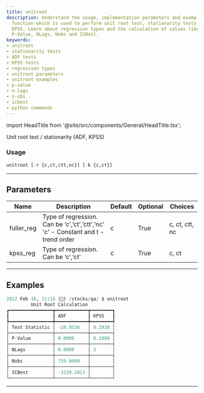 ```yaml
---
title: unitroot
description: Understand the usage, implementation parameters and examples of the unitroot
  function which is used to perform unit root test, stationarity tests like ADF and
  KPSS. Learn about regression types and the calculation of values like Test Statistic,
  P-Value, NLags, Nobs and ICBest.
keywords:
- unitroot
- stationarity tests
- ADF tests
- KPSS tests
- regression types
- unitroot parameters
- unitroot examples
- p-value
- n-lags
- n-obs
- icbest
- python commands
---
```


import HeadTitle from '@site/src/components/General/HeadTitle.tsx';

<HeadTitle title="unitroot - Qa - Economy - Reference | OpenBB Terminal Docs" />

Unit root test / stationarity (ADF, KPSS)

### Usage

```python
unitroot [-r {c,ct,ctt,nc}] [-k {c,ct}]
```

---

## Parameters

| Name | Description | Default | Optional | Choices |
| ---- | ----------- | ------- | -------- | ------- |
| fuller_reg | Type of regression. Can be ‘c’,’ct’,’ctt’,’nc’ 'c' - Constant and t - trend order | c | True | c, ct, ctt, nc |
| kpss_reg | Type of regression. Can be ‘c’,’ct' | c | True | c, ct |


---

## Examples

```python
2022 Feb 16, 11:16 (🦋) /stocks/qa/ $ unitroot
         Unit Root Calculation
┏━━━━━━━━━━━━━━━━┳━━━━━━━━━━━━┳━━━━━━━━┓
┃                ┃ ADF        ┃ KPSS   ┃
┡━━━━━━━━━━━━━━━━╇━━━━━━━━━━━━╇━━━━━━━━┩
│ Test Statistic │ -28.9536   │ 0.2928 │
├────────────────┼────────────┼────────┤
│ P-Value        │ 0.0000     │ 0.1000 │
├────────────────┼────────────┼────────┤
│ NLags          │ 0.0000     │ 3      │
├────────────────┼────────────┼────────┤
│ Nobs           │ 759.0000   │        │
├────────────────┼────────────┼────────┤
│ ICBest         │ -3339.2013 │        │
└────────────────┴────────────┴────────┘
```
---
